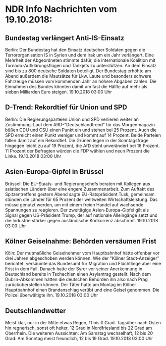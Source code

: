 # NDR Info Nachrichten vom 19.10.2018:


## Bundestag verlängert Anti-IS-Einsatz
Berlin: Der Bundestag hat den Einsatz deutscher Soldaten gegen die Terrororganisation IS in Syrien und dem Irak um ein Jahr verlängert. Eine Mehrheit der Abgeordneten stimmte dafür, die internationale Koalition mit Tornado-Aufklärungsflügen und Tankjets zu unterstützen. An dem Einsatz sind bis zu 800 deutsche Soldaten beteiligt. Der Bundestag erhöhte am Abend außerdem die Mautsätze für Lkw. Laute und besonders schwere Fahrzeuge müssen vom kommenden Jahr an höhere Abgaben zahlen. Die Einnahmen des Bundes könnten damit um fast die Hälfte auf mehr als sieben Milliarden Euro steigen. 19.10.2018 03:00 Uhr 

## D-Trend: Rekordtief für Union und SPD
Berlin: Die Regierungsparteien Union und SPD verlieren weiter an Zustimmung. Laut dem ARD-"Deutschlandtrend" für das Morgenmagazin büßen CDU und CSU einen Punkt ein und stehen bei 25 Prozent. Auch die SPD erreicht einen Punkt weniger und kommt auf 14 Prozent. Beide Parteien fallen damit auf ein Rekordtief. Die Grünen legen in der Sonntagsfrage hingegen leicht zu auf 19 Prozent, die AfD steht unverändert bei 16 Prozent. 11 Prozent der Befragten würden die FDP wählen und neun Prozent die Linke. 19.10.2018 03:00 Uhr 

## Asien-Europa-Gipfel in Brüssel
Brüssel: Die EU-Staats- und Regierungschefs beraten mit Kollegen aus asiatischen Ländern über eine engere Zusammenarbeit. Zum Auftakt des Spitzentreffens gestern Abend sagte EU-Ratspräsident Tusk, gemeinsam stünden die Länder für 65 Prozent der weltweiten Wirtschaftsleistung. Das müsse genutzt werden, um mit einem freien Handel auf wachsende Spannungen zu reagieren. Der zweitägige Asien-Europa-Gipfel gilt als Signal gegen US-Präsident Trump, der auf nationale Alleingänge setzt und die Industrie stärker gegen ausländische Konkurrenz abschirmt. 19.10.2018 03:00 Uhr 

## Kölner Geiselnahme: Behörden versäumen Frist
Köln: Der mutmaßliche Geiselnehmer vom Hauptbahnhof hätte offenbar vor drei Jahren abgeschoben werden können. Wie der "Kölner Stadt-Anzeiger" berichtet, versäumte das Bundesamt für Migration und Flüchtlinge aber eine Frist in dem Fall. Danach
hatte der Syrer vor seiner Anerkennung in Deutschland bereits in Tschechien einen Asylantrag gestellt. Nach dem Dublin-Abkommen hätten die deutschen Behörden ihn also nach Prag zurücküberstellen können. Der Täter hatte am Montag im Kölner Hauptbahnhof einen Brandanschlag verübt und eine Geisel genommen. Die Polizei überwältigte ihn. 19.10.2018 03:00 Uhr 

## Deutschlandwetter
Meist klar, nur in der Mitte etwas Regen, 11 bis 0 Grad. Tagsüber nach Osten hin regnerisch, sonst oft heiter, 12 Grad in Nordfriesland bis 22 Grad am Oberrhein. Die weiteren Aussichten: Am Samstag wechselhaft, 12 bis 20 Grad. Am Sonntag meist freundlich, 12 bis 19 Grad. 19.10.2018 03:00 Uhr 
